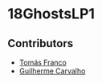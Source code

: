 ﻿# 18GhostsLP1

## Contributors
- [Tomás Franco](https://github.com/ThomasFranque)
- [Guilherme Carvalho](https://github.com/GuilhermeCarvalho25)
